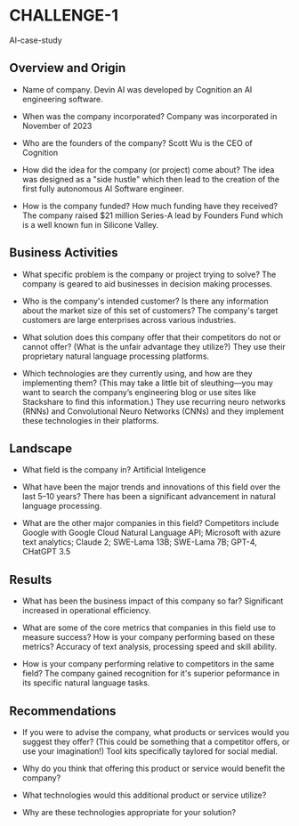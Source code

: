 # CHALLENGE-1
AI-case-study

## Overview and Origin

* Name of company. Devin AI was developed by Cognition an AI engineering software.

* When was the company incorporated? Company was incorporated in November of 2023
  
* Who are the founders of the company? Scott Wu is the CEO of Cognition 

* How did the idea for the company (or project) come about? The idea was designed as a "side hustle" which then lead to the creation of the first fully autonomous AI Software engineer.

* How is the company funded? How much funding have they received? The company raised $21 million Series-A lead by Founders Fund which is a well known fun in Silicone Valley.

## Business Activities

* What specific problem is the company or project trying to solve? The company is geared to aid businesses in decision making processes.  

* Who is the company's intended customer? Is there any information about the market size of this set of customers? The company's target customers are large enterprises across various industries. 

* What solution does this company offer that their competitors do not or cannot offer? (What is the unfair advantage they utilize?) They use their proprietary natural language processing platforms.  

* Which technologies are they currently using, and how are they implementing them? (This may take a little bit of sleuthing&mdash;you may want to search the company’s engineering blog or use sites like Stackshare to find this information.) They use recurring neuro networks (RNNs) and Convolutional Neuro Networks (CNNs) and they implement these technologies in their platforms. 

## Landscape

* What field is the company in? Artificial Inteligence

* What have been the major trends and innovations of this field over the last 5&ndash;10 years? There has been a significant advancement in natural language processing.

* What are the other major companies in this field? Competitors include Google with Google Cloud Natural Language API; Microsoft with azure text analytics; Claude 2; SWE-Lama 13B; SWE-Lama 7B; GPT-4, CHatGPT 3.5

## Results

* What has been the business impact of this company so far? Significant increased in operational efficiency.

* What are some of the core metrics that companies in this field use to measure success? How is your company performing based on these metrics? Accuracy of text analysis, processing speed and skill ability. 

* How is your company performing relative to competitors in the same field? The company gained recognition for it's superior peformance in its specific natural language tasks.  

## Recommendations

* If you were to advise the company, what products or services would you suggest they offer? (This could be something that a competitor offers, or use your imagination!) Tool kits specifically taylored for social medial.

* Why do you think that offering this product or service would benefit the company?

* What technologies would this additional product or service utilize?

* Why are these technologies appropriate for your solution?
